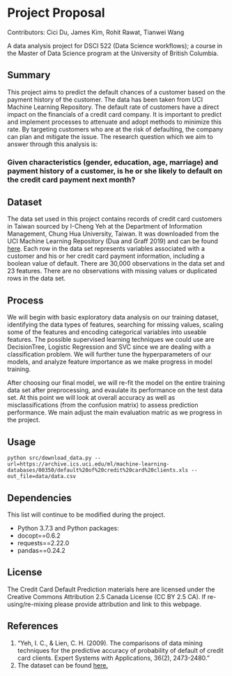# Project Proposal

Contributors: Cici Du, James Kim, Rohit Rawat, Tianwei Wang

A data analysis project for DSCI 522 (Data Science workflows); a course in the Master of Data Science program at the University of British Columbia.

## Summary

This project aims to predict the default chances of a customer based on the payment history of the customer. The data has been taken from UCI Machine Learning Repository. The default rate of customers have a direct impact on the financials of a credit card company. It is important to predict and implement processes to attenuate and adopt methods to minimize this rate. By targeting customers who are at the risk of defaulting, the company can plan and mitigate the issue. The research question which we aim to answer through this analysis is:

### Given characteristics (gender, education, age, marriage) and payment history of a customer, is he or she likely to default on the credit card payment next month? 

## Dataset

The data set used in this project contains records of credit card customers in Taiwan sourced by I-Cheng Yeh at the Department of Information Management, Chung Hua University, Taiwan. It was downloaded from the UCI Machine Learning Repository (Dua and Graff 2019) and can be found [here](https://archive.ics.uci.edu/ml/datasets/default+of+credit+card+clients). Each row in the data set represents variables associated with a customer and his or her credit card payment information, including a boolean value of default. There are 30,000 observations in the data set and 23 features. There are no observations with missing values or duplicated rows in the data set.

## Process

We will begin with basic exploratory data analysis on our training dataset, identifying the data types of features, searching for missing values, scaling some of the features and encoding categorical variables into useable features. The possible supervised learning techniques we could use are DecisionTree, Logistic Regression and SVC since we are dealing with a classification problem. We will further tune the hyperparameters of our models, and analyze feature importance as we make progress in model training. 

After choosing our final model, we will re-fit the model on the entire training data set after preprocessing, and evaulate its performance on the test data set. At this point we will look at overall accuracy as well as misclassifications (from the confusion matrix) to assess prediction performance. We main adjust the main evaluation matric as we progress in the project.


## Usage
```
python src/download_data.py --url=https://archive.ics.uci.edu/ml/machine-learning-databases/00350/default%20of%20credit%20card%20clients.xls --out_file=data/data.csv
```

## Dependencies
This list will continue to be modified during the project. 
- Python 3.7.3 and Python packages:
- docopt==0.6.2
- requests==2.22.0
- pandas==0.24.2

## License
The Credit Card Default Prediction materials here are licensed under the Creative Commons Attribution 2.5 Canada License (CC BY 2.5 CA). If re-using/re-mixing please provide attribution and link to this webpage.

## References
 
1. “Yeh, I. C., & Lien, C. H. (2009). The comparisons of data mining techniques for the predictive accuracy of probability of default of credit card clients. Expert Systems with Applications, 36(2), 2473-2480.” 
2. The dataset can be found [here.](https://archive.ics.uci.edu/ml/datasets/default+of+credit+card+clients)
